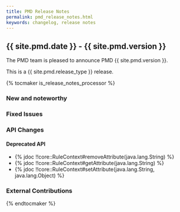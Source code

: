 ```yaml
---
title: PMD Release Notes
permalink: pmd_release_notes.html
keywords: changelog, release notes
---
```


## {{ site.pmd.date }} - {{ site.pmd.version }}

The PMD team is pleased to announce PMD {{ site.pmd.version }}.

This is a {{ site.pmd.release_type }} release.

{% tocmaker is_release_notes_processor %}

### New and noteworthy

### Fixed Issues

### API Changes

#### Deprecated API

- {% jdoc !!core::RuleContext#removeAttribute(java.lang.String) %}
- {% jdoc !!core::RuleContext#getAttribute(java.lang.String) %}
- {% jdoc !!core::RuleContext#setAttribute(java.lang.String, java.lang.Object) %}

### External Contributions

{% endtocmaker %}

